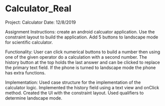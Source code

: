 # Calculator_Real

Project: Calculator Date: 12/8/2019

Assignment Instructions: create an android calcuator application. Use the constraint layout to build the application. Add 5 buttons to landscape mode for scientific calculator.

Functionality: User can click numerical buttons to build a number then using one of the given operator do a calculation with a 
second number. The history button at the top holds the last answer and can be clicked to replace the primary text field. If the phone is turned to landscape mode the phone has extra functions.

Implementation: Used case structure for the implementation of the calculator logic. Implemented the history field using a text view and onClick method. Created the UI with the constraint layout. Used qualifiers to determine landscape mode.
